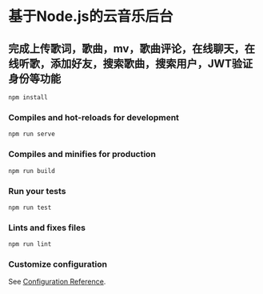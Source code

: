 # 基于Node.js的云音乐后台

## 完成上传歌词，歌曲，mv，歌曲评论，在线聊天，在线听歌，添加好友，搜索歌曲，搜索用户，JWT验证身份等功能
```
npm install
```

### Compiles and hot-reloads for development
```
npm run serve
```

### Compiles and minifies for production
```
npm run build
```

### Run your tests
```
npm run test
```

### Lints and fixes files
```
npm run lint
```

### Customize configuration
See [Configuration Reference](https://cli.vuejs.org/config/).
